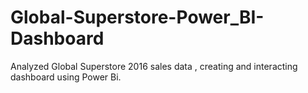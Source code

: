 # Global-Superstore-Power_BI-Dashboard
Analyzed Global Superstore 2016 sales data , creating and interacting dashboard using Power Bi.
